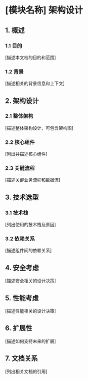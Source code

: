 # [模块名称] 架构设计

## 1. 概述
### 1.1 目的
[描述本文档的目的和范围]

### 1.2 背景
[描述相关的背景信息和上下文]

## 2. 架构设计
### 2.1 整体架构
[描述整体架构设计，可包含架构图]

### 2.2 核心组件
[列出并描述核心组件]

### 2.3 关键流程
[描述关键业务流程和数据流]

## 3. 技术选型
### 3.1 技术栈
[列出使用的技术栈及原因]

### 3.2 依赖关系
[描述组件间的依赖关系]

## 4. 安全考虑
[描述安全相关的设计决策]

## 5. 性能考虑
[描述性能相关的设计决策]

## 6. 扩展性
[描述如何支持未来的扩展]

## 7. 文档关系
[列出相关文档的引用] 